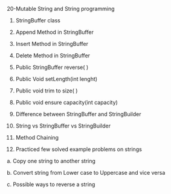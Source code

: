 20-Mutable String and String programming

1. StringBuffer class

2. Append Method in StringBuffer

3. Insert Method in StringBuffer

4. Delete Method in StringBuffer

5. Public StringBuffer reverse( )

6. Public Void setLength(int lenght)

7. Public void trim to size( )

8. Public void ensure capacity(int capacity)

9. Difference between StringBuffer and StringBuilder

10. String vs StringBuffer vs StringBuilder

11. Method Chaining

12. Practiced few solved example problems on strings

a. Copy one string to another string

b. Convert string from Lower case to Uppercase and vice versa

c. Possible ways to reverse a string
